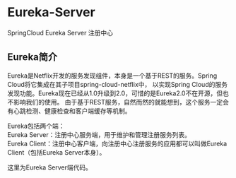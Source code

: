 # Eureka-Server
SpringCloud Eureka Server 注册中心<br>

## Eureka简介<br>
Eureka是Netflix开发的服务发现组件，本身是一个基于REST的服务。Spring Cloud将它集成在其子项目spring-cloud-netflix中，
以实现Spring Cloud的服务发现功能。Eureka现在已经从1.0升级到2.0，可惜的是Eureka2.0不在开源，但也不影响我们的使用。
由于基于REST服务，自然而然的就能想到，这个服务一定会有心跳检测、健康检查和客户端缓存等机制。

Eureka包括两个端：<br>
Eureka Server：注册中心服务端，用于维护和管理注册服务列表。<br>
Eureka Client：注册中心客户端，向注册中心注册服务的应用都可以叫做Eureka Client（包括Eureka Server本身）。

这里为Eureka Server端代码。